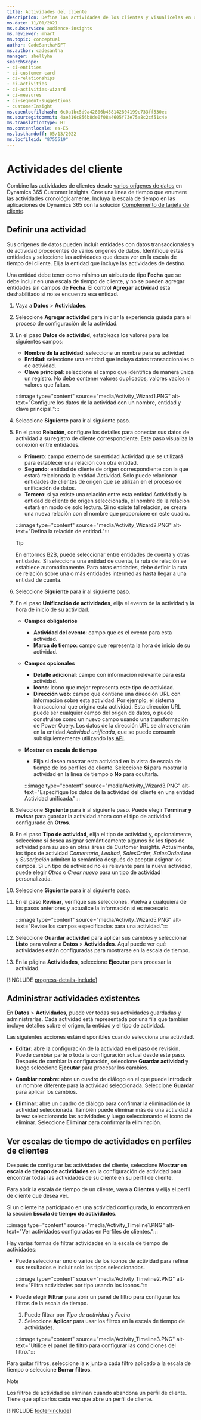 ```yaml
---
title: Actividades del cliente
description: Defina las actividades de los clientes y visualícelas en una línea de tiempo en los perfiles de los clientes.
ms.date: 11/01/2021
ms.subservice: audience-insights
ms.reviewer: mhart
ms.topic: conceptual
author: CadeSanthaMSFT
ms.author: cadesantha
manager: shellyha
searchScope:
- ci-entities
- ci-customer-card
- ci-relationships
- ci-activities
- ci-activities-wizard
- ci-measures
- ci-segment-suggestions
- customerInsight
ms.openlocfilehash: 6c0a1bc5d9a42806b458142804199c733ff530ec
ms.sourcegitcommit: 4ae316c856b8de0f08a4605f73e75a8c2cf51c4e
ms.translationtype: HT
ms.contentlocale: es-ES
ms.lasthandoff: 05/13/2022
ms.locfileid: "8755519"
---
```

# <a name="customer-activities"></a>Actividades del cliente

Combine las actividades de clientes desde [varios orígenes de datos](data-sources.md) en Dynamics 365 Customer Insights. Cree una línea de tiempo que enumere las actividades cronológicamente. Incluya la escala de tiempo en las aplicaciones de Dynamics 365 con la solución [Complemento de tarjeta de cliente](customer-card-add-in.md).

## <a name="define-an-activity"></a>Definir una actividad

Sus orígenes de datos pueden incluir entidades con datos transaccionales y de actividad procedentes de varios orígenes de datos. Identifique estas entidades y seleccione las actividades que desea ver en la escala de tiempo del cliente. Elija la entidad que incluye las actividades de destino.

Una entidad debe tener como mínimo un atributo de tipo **Fecha** que se debe incluir en una escala de tiempo de cliente, y no se pueden agregar entidades sin campos de **Fecha**. El control **Agregar actividad** está deshabilitado si no se encuentra esa entidad.

1. Vaya a **Datos** > **Actividades**.

1. Seleccione **Agregar actividad** para iniciar la experiencia guiada para el proceso de configuración de la actividad.

1. En el paso **Datos de actividad**, establezca los valores para los siguientes campos:

   - **Nombre de la actividad**: seleccione un nombre para su actividad.
   - **Entidad**: seleccione una entidad que incluya datos transaccionales o de actividad.
   - **Clave principal**: seleccione el campo que identifica de manera única un registro. No debe contener valores duplicados, valores vacíos ni valores que faltan.

   :::image type="content" source="media/Activity_Wizard1.PNG" alt-text="Configure los datos de la actividad con un nombre, entidad y clave principal.":::

1. Seleccione **Siguiente** para ir al siguiente paso.

1. En el paso **Relación**, configure los detalles para conectar sus datos de actividad a su registro de cliente correspondiente. Este paso visualiza la conexión entre entidades.  

   - **Primero**: campo externo de su entidad Actividad que se utilizará para establecer una relación con otra entidad.
   - **Segundo**: entidad de cliente de origen correspondiente con la que estará relacionada la entidad Actividad. Solo puede relacionar entidades de clientes de origen que se utilizan en el proceso de unificación de datos.
   - **Tercero**: si ya existe una relación entre esta entidad Actividad y la entidad de cliente de origen seleccionada, el nombre de la relación estará en modo de solo lectura. Si no existe tal relación, se creará una nueva relación con el nombre que proporcione en este cuadro.

   :::image type="content" source="media/Activity_Wizard2.PNG" alt-text="Defina la relación de entidad.":::

   > [!TIP]
   > En entornos B2B, puede seleccionar entre entidades de cuenta y otras entidades. Si selecciona una entidad de cuenta, la ruta de relación se establece automáticamente. Para otras entidades, debe definir la ruta de relación sobre una o más entidades intermedias hasta llegar a una entidad de cuenta.

1. Seleccione **Siguiente** para ir al siguiente paso. 

1. En el paso **Unificación de actividades**, elija el evento de la actividad y la hora de inicio de su actividad. 
   - **Campos obligatorios**
      - **Actividad del evento**: campo que es el evento para esta actividad.
      - **Marca de tiempo**: campo que representa la hora de inicio de su actividad.

   - **Campos opcionales**
      - **Detalle adicional**: campo con información relevante para esta actividad.
      - **Icono**: icono que mejor representa este tipo de actividad.
      - **Dirección web**: campo que contiene una dirección URL con información sobre esta actividad. Por ejemplo, el sistema transaccional que origina esta actividad. Esta dirección URL puede ser cualquier campo del origen de datos, o puede construirse como un nuevo campo usando una transformación de Power Query. Los datos de la dirección URL se almacenarán en la entidad *Actividad unificada*, que se puede consumir subsiguientemente utilizando las [API](apis.md).

   - **Mostrar en escala de tiempo**
      - Elija si desea mostrar esta actividad en la vista de escala de tiempo de los perfiles de cliente. Seleccione **Sí** para mostrar la actividad en la línea de tiempo o **No** para ocultarla.

      :::image type="content" source="media/Activity_Wizard3.PNG" alt-text="Especifique los datos de la actividad del cliente en una entidad Actividad unificada.":::

1. Seleccione **Siguiente** para ir al siguiente paso. Puede elegir **Terminar y revisar** para guardar la actividad ahora con el tipo de actividad configurado en **Otros**. 

1. En el paso **Tipo de actividad**, elija el tipo de actividad y, opcionalmente, seleccione si desea asignar semánticamente algunos de los tipos de actividad para su uso en otras áreas de Customer Insights. Actualmente, los tipos de actividad *Comentario*, *Lealtad*, *SalesOrder*, *SalesOrderLine* y *Suscripción* admiten la semántica después de aceptar asignar los campos. Si un tipo de actividad no es relevante para la nueva actividad, puede elegir *Otros* o *Crear nuevo* para un tipo de actividad personalizada.

1. Seleccione **Siguiente** para ir al siguiente paso. 

1. En el paso **Revisar**, verifique sus selecciones. Vuelva a cualquiera de los pasos anteriores y actualice la información si es necesario.

   :::image type="content" source="media/Activity_Wizard5.PNG" alt-text="Revise los campos especificados para una actividad.":::
   
1. Seleccione **Guardar actividad** para aplicar sus cambios y seleccionar **Listo** para volver a **Datos** > **Actividades**. Aquí puede ver qué actividades están configuradas para mostrarse en la escala de tiempo. 

1. En la página **Actividades**, seleccione **Ejecutar** para procesar la actividad. 

[!INCLUDE [progress-details-include](includes/progress-details-pane.md)]

## <a name="manage-existing-activities"></a>Administrar actividades existentes

En **Datos** > **Actividades**, puede ver todas sus actividades guardadas y administrarlas. Cada actividad está representada por una fila que también incluye detalles sobre el origen, la entidad y el tipo de actividad.

Las siguientes acciones están disponibles cuando selecciona una actividad. 

- **Editar**: abre la configuración de la actividad en el paso de revisión. Puede cambiar parte o toda la configuración actual desde este paso. Después de cambiar la configuración, seleccione **Guardar actividad** y luego seleccione **Ejecutar** para procesar los cambios.

- **Cambiar nombre**: abre un cuadro de diálogo en el que puede introducir un nombre diferente para la actividad seleccionada. Seleccione **Guardar** para aplicar los cambios.

- **Eliminar**: abre un cuadro de diálogo para confirmar la eliminación de la actividad seleccionada. También puede eliminar más de una actividad a la vez seleccionando las actividades y luego seleccionando el icono de eliminar. Seleccione **Eliminar** para confirmar la eliminación.

## <a name="view-activity-timelines-on-customer-profiles"></a>Ver escalas de tiempo de actividades en perfiles de clientes

Después de configurar las actividades del cliente, seleccione **Mostrar en escala de tiempo de actividades** en la configuración de actividad para encontrar todas las actividades de su cliente en su perfil de cliente.

Para abrir la escala de tiempo de un cliente, vaya a **Clientes** y elija el perfil de cliente que desea ver.

Si un cliente ha participado en una actividad configurada, lo encontrará en la sección **Escala de tiempo de actividades**.

:::image type="content" source="media/Activity_Timeline1.PNG" alt-text="Ver actividades configuradas en Perfiles de clientes.":::

Hay varias formas de filtrar actividades en la escala de tiempo de actividades:

- Puede seleccionar uno o varios de los iconos de actividad para refinar sus resultados e incluir solo los tipos seleccionados.

  :::image type="content" source="media/Activity_Timeline2.PNG" alt-text="Filtra actividades por tipo usando los iconos.":::

- Puede elegir **Filtrar** para abrir un panel de filtro para configurar los filtros de la escala de tiempo.

   1. Puede filtrar por *Tipo de actividad* y *Fecha*
   1. Seleccione **Aplicar** para usar los filtros en la escala de tiempo de actividades.

   :::image type="content" source="media/Activity_Timeline3.PNG" alt-text="Utilice el panel de filtro para configurar las condiciones del filtro.":::

Para quitar filtros, seleccione la **x** junto a cada filtro aplicado a la escala de tiempo o seleccione **Borrar filtros**.


> [!NOTE]
> Los filtros de actividad se eliminan cuando abandona un perfil de cliente. Tiene que aplicarlos cada vez que abre un perfil de cliente.

[!INCLUDE [footer-include](includes/footer-banner.md)]
